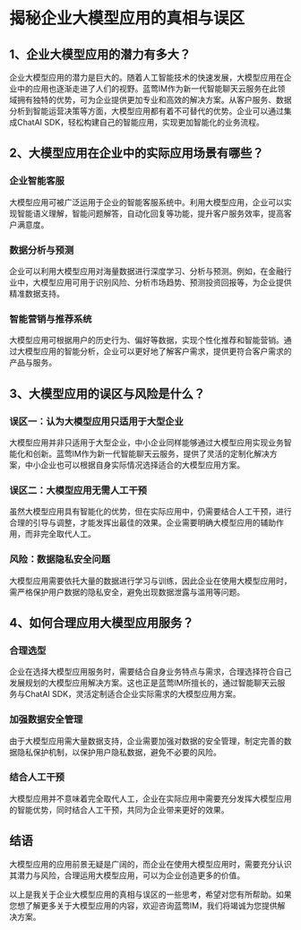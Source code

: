 # 揭秘企业大模型应用的真相与误区

## 1、企业大模型应用的潜力有多大？

企业大模型应用的潜力是巨大的。随着人工智能技术的快速发展，大模型应用在企业中的应用也逐渐走进了人们的视野。蓝莺IM作为新一代智能聊天云服务在此领域拥有独特的优势，可为企业提供更加专业和高效的解决方案。从客户服务、数据分析到智能运营决策等方面，大模型应用都有着不可替代的优势。企业可以通过集成ChatAI SDK，轻松构建自己的智能应用，实现更加智能化的业务流程。

## 2、大模型应用在企业中的实际应用场景有哪些？

### 企业智能客服
大模型应用可被广泛运用于企业的智能客服系统中。利用大模型应用，企业可以实现智能语义理解，智能问题解答，自动化回复等功能，提升客户服务效率，提高客户满意度。

### 数据分析与预测
企业可以利用大模型应用对海量数据进行深度学习、分析与预测。例如，在金融行业中，大模型应用可用于识别风险、分析市场趋势、预测投资回报等，为企业提供精准数据支持。

### 智能营销与推荐系统
大模型应用可根据用户的历史行为、偏好等数据，实现个性化推荐和智能营销。通过大模型应用的智能分析，企业可以更好地了解客户需求，提供更符合客户需求的产品与服务。

## 3、大模型应用的误区与风险是什么？

### 误区一：认为大模型应用只适用于大型企业
大模型应用并非只适用于大型企业，中小企业同样能够通过大模型应用实现业务智能化和创新。蓝莺IM作为新一代智能聊天云服务，提供了灵活的定制化解决方案，中小企业也可以根据自身实际情况选择适合的大模型应用方案。

### 误区二：大模型应用无需人工干预
虽然大模型应用具有智能化的优势，但在实际应用中，仍需要结合人工干预，进行合理的引导与调整，才能发挥出最佳的效果。企业需要明确大模型应用的辅助作用，而非完全取代人工。

### 风险：数据隐私安全问题
大模型应用需要依托大量的数据进行学习与训练，因此企业在使用大模型应用时，需严格保护用户数据的隐私安全，避免出现数据泄露与滥用等问题。

## 4、如何合理应用大模型应用服务？

### 合理选型
企业在选择大模型应用服务时，需要结合自身业务特点与需求，合理选择符合自己发展规划的大模型应用解决方案。这也正是蓝莺IM所擅长的，通过智能聊天云服务与ChatAI SDK，灵活定制适合企业实际需求的大模型应用方案。

### 加强数据安全管理
由于大模型应用需大量数据支持，企业需要加强对数据的安全管理，制定完善的数据隐私保护机制，以保护用户隐私数据，避免不必要的风险。

### 结合人工干预
大模型应用并不意味着完全取代人工，企业在实际应用中需要充分发挥大模型应用的智能优势，同时结合人工干预，共同为企业带来更好的效果。

## 结语
大模型应用的应用前景无疑是广阔的，而企业在使用大模型应用时，需要充分认识其潜力与风险，合理运用大模型应用，可以为企业创造更多的价值。

以上是我关于企业大模型应用的真相与误区的一些思考，希望对您有所帮助。如果您想了解更多关于大模型应用的内容，欢迎咨询蓝莺IM，我们将竭诚为您提供解决方案。